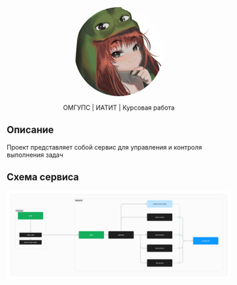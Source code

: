 <p align="center">
    <img
        src="logo.jpg"
        width="200"
        alt="GreenAPI Logo"
        style="border-radius: 200px"
    />
</p>



<p align="center">
ОМГУПС | ИАТИТ | Курсовая работа
</p>

## Описание
Проект представляет собой сервис для управления и контроля выполнения задач

## Схема сервиса

![img_1.png](service_schema.png)